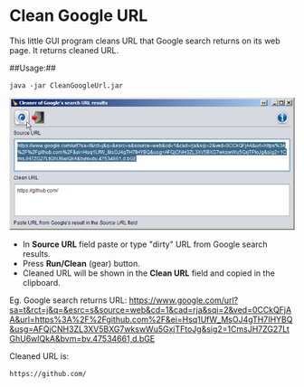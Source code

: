 Clean Google URL
================
This little GUI program cleans URL that Google search returns on its web page. 
It returns cleaned URL.


##Usage:##

 
    java -jar CleanGoogleUrl.jar
	
![Image](CleanGoogleUrl/src/info/eucenje/tools/images/screen.png?raw=true)	
    
* In **Source URL** field paste or type "dirty" URL from Google search results.
* Press **Run/Clean** (gear) button.
* Cleaned URL will be shown in the **Clean URL** field and copied in the clipboard.

Eg. Google search returns URL: 
    https://www.google.com/url?sa=t&rct=j&q=&esrc=s&source=web&cd=1&cad=rja&sqi=2&ved=0CCkQFjAA&url=https%3A%2F%2Fgithub.com%2F&ei=Hsq1UfW_MsOJ4gTH7IHYBQ&usg=AFQjCNH3ZL3XV5BXG7wkswWu5GxjTFtoJg&sig2=1CmsJH7ZG27LtGhU6wlQkA&bvm=bv.47534661,d.bGE
    
Cleaned URL is:  

    https://github.com/  

